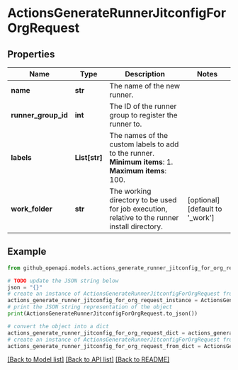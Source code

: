 # ActionsGenerateRunnerJitconfigForOrgRequest


## Properties

Name | Type | Description | Notes
------------ | ------------- | ------------- | -------------
**name** | **str** | The name of the new runner. | 
**runner_group_id** | **int** | The ID of the runner group to register the runner to. | 
**labels** | **List[str]** | The names of the custom labels to add to the runner. **Minimum items**: 1. **Maximum items**: 100. | 
**work_folder** | **str** | The working directory to be used for job execution, relative to the runner install directory. | [optional] [default to '_work']

## Example

```python
from github_openapi.models.actions_generate_runner_jitconfig_for_org_request import ActionsGenerateRunnerJitconfigForOrgRequest

# TODO update the JSON string below
json = "{}"
# create an instance of ActionsGenerateRunnerJitconfigForOrgRequest from a JSON string
actions_generate_runner_jitconfig_for_org_request_instance = ActionsGenerateRunnerJitconfigForOrgRequest.from_json(json)
# print the JSON string representation of the object
print(ActionsGenerateRunnerJitconfigForOrgRequest.to_json())

# convert the object into a dict
actions_generate_runner_jitconfig_for_org_request_dict = actions_generate_runner_jitconfig_for_org_request_instance.to_dict()
# create an instance of ActionsGenerateRunnerJitconfigForOrgRequest from a dict
actions_generate_runner_jitconfig_for_org_request_from_dict = ActionsGenerateRunnerJitconfigForOrgRequest.from_dict(actions_generate_runner_jitconfig_for_org_request_dict)
```
[[Back to Model list]](../README.md#documentation-for-models) [[Back to API list]](../README.md#documentation-for-api-endpoints) [[Back to README]](../README.md)


